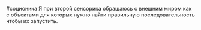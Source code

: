 #соционика
Я при второй сенсорика обращаюсь с внешним миром как с объектами для которых нужно найти правильную последовательность чтобы их запустить. 

